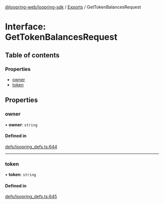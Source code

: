 [@loopring-web/loopring-sdk](../README.md) / [Exports](../modules.md) / GetTokenBalancesRequest

# Interface: GetTokenBalancesRequest

## Table of contents

### Properties

- [owner](GetTokenBalancesRequest.md#owner)
- [token](GetTokenBalancesRequest.md#token)

## Properties

### owner

• **owner**: `string`

#### Defined in

[defs/loopring_defs.ts:644](https://github.com/Loopring/loopring_sdk/blob/532648f/src/defs/loopring_defs.ts#L644)

___

### token

• **token**: `string`

#### Defined in

[defs/loopring_defs.ts:645](https://github.com/Loopring/loopring_sdk/blob/532648f/src/defs/loopring_defs.ts#L645)
